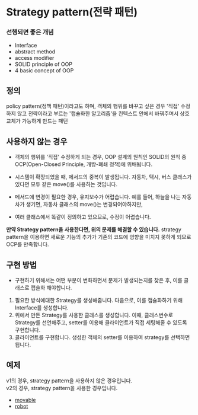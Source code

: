 # Strategy pattern(전략 패턴)
### 선행되면 좋은 개념
- Interface
- abstract method
- access modifier
- SOLID principle of OOP
- 4 basic concept of OOP
## 정의
policy pattern(정책 패턴)이라고도 하며, 객체의 행위를 바꾸고 싶은 경우 '직접' 수정하지 않고 
전략이라고 부르는 '캡슐화한 알고리즘'을 컨텍스트 안에서 바꿔주며서 상호 교체가 가능하게 만드는 패턴

## 사용하지 않는 경우
- 객체의 행위를 '직접' 수정하게 되는 경우, OOP 설계의 원칙인 SOLID의 원칙 중 
OCP(Open-Closed Principle, 개방-폐쇄 정책)에 위배됩니다.

- 시스템이 확장되었을 때, 메서드의 중복이 발생됩니다.
자동차, 택시, 버스 클래스가 있다면 모두 같은 move()를 사용하는 것입니다.

- 메서드에 변경이 필요한 경우, 유지보수가 어렵습니다.
예를 들어, 하늘을 나는 자동차가 생기면, 자동차 클래스의 move()는 변경되어야하지만, 
- 여러 클래스에서 똑같이 정의하고 있으므로, 수정이 어렵습니다.

**만약 Strategy pattern을 사용한다면, 위의 문제를 해결할 수 있습니다.**
strategy pattern을 이용하면 새로운 기능의 추가가 기존의 코드에 영향을 미치지 못하게 되므로 OCP를 만족합니다.

## 구현 방법
- 구현하기 위해서는 어떤 부분이 변화하면서 문제가 발생되는지를 찾은 후, 이를 클래스로 캡슐화 해야합니다.
1. 필요한 방식에대한 Strategy를 생성해줍니다. 다음으로, 이를 캡슐화하기 위해 Interface를 생성합니다.
2. 위에서 만든 Strategy를 사용한 클래스를 생성합니다. 이때, 클래스변수로 Strategy를 선언해주고, 
setter를 이용해 클라이언트가 직접 세팅해줄 수 있도록 구현합니다.
3. 클라이언트를 구현합니다. 생성한 객체의 setter를 이용하여 strategy를 선택하면 됩니다.

## 예제
v1의 경우, strategy pattern을 사용하지 않은 경우입니다. <br/>
v2의 경우, strategy pattern을 사용한 경우입니다.
- [movable](./example1)
- [robot](./example2)
